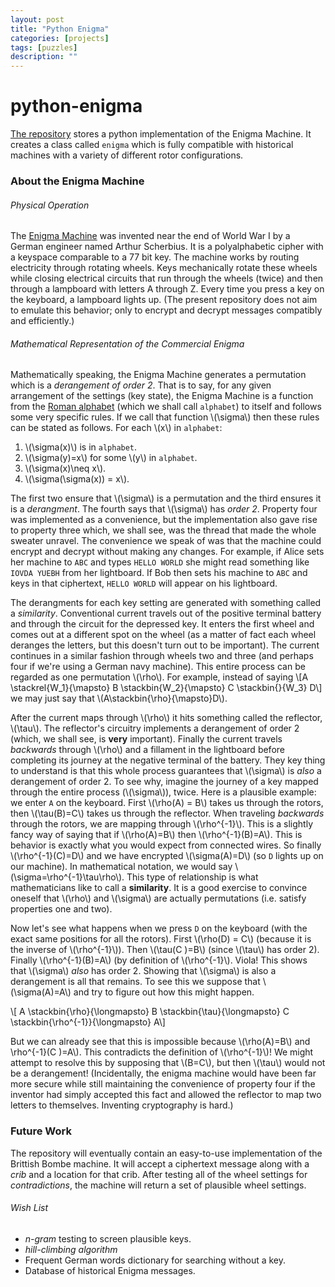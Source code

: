 ```yaml
---
layout: post
title: "Python Enigma"
categories: [projects]
tags: [puzzles]
description: ""
---
```


# python-enigma
[The repository](github.io/aylvisaker/python-enigma) stores a python implementation of the Enigma Machine. It creates a class called `enigma` which is fully compatible with historical machines with a variety of different rotor configurations.

### About the Enigma Machine
###### Physical Operation
The [Enigma Machine](wki.pe/Enigma_machine) was invented near the end of World War I by a German engineer named Arthur Scherbius. It is a polyalphabetic cipher with a keyspace comparable to a 77 bit key. The machine works by routing electricity through rotating wheels. Keys mechanically rotate these wheels while closing electrical circuits that run through the wheels (twice) and then through a lampboard with letters A through Z. Every time you press a key on the keyboard, a lampboard lights up. (The present repository does not aim to emulate this behavior; only to encrypt and decrypt messages compatibly and efficiently.)

###### Mathematical Representation of the Commercial Enigma
Mathematically speaking, the Enigma Machine generates a permutation which is a *derangement of order 2*. That is to say, for any given arrangement of the settings (key state), the Enigma Machine is a function from the [Roman alphabet](Roman_alphabet) (which we shall call `alphabet`) to itself and follows some very specific rules. If we call that function \\(\\sigma\\) then these rules can be stated as follows. For each \\(x\\) in `alphabet`:
1. \\(\\sigma(x)\\) is in `alphabet`.
2. \\(\\sigma(y)=x\\) for some \\(y\\) in `alphabet`.
3. \\(\\sigma(x)\\neq x\\).
4. \\(\\sigma(\\sigma(x)) = x\\).

The first two ensure that \\(\\sigma\\) is a permutation and the third ensures it is a *derangment*. The fourth says that \\(\\sigma\\) has *order 2*. Property four was implemented as a convenience, but the implementation also gave rise to property three which, we shall see, was the thread that made the whole sweater unravel. The convenience we speak of was that the machine could encrypt and decrypt without making any changes. For example, if Alice sets her machine to `ABC` and types `HELLO WORLD` she might read something like `IOVDA YUEBH` from her lightboard. If Bob then sets his machine to `ABC` and keys in that ciphertext, `HELLO WORLD` will appear on his lightboard.

The derangments for each key setting are generated with something called a *similarity*. Conventional current travels out of the positive terminal battery and through the circuit for the depressed key. It enters the first wheel and comes out at a different spot on the wheel (as a matter of fact each wheel deranges the letters, but this doesn't turn out to be important). The current continues in a similar fashion through wheels two and three (and perhaps four if we're using a German navy machine). This entire process can be regarded as one permutation \\(\\rho\\). For example, instead of saying 
\\[A \\stackrel{W\_1}{\\mapsto} B \\stackbin{W\_2}{\\mapsto} C \\stackbin{}{W\_3} D\\]
we may just say that \\(A\\stackbin{\\rho}{\\mapsto}D\\).

After the current maps through \\(\\rho\\) it hits something called the reflector, \\(\\tau\\). The reflector's circuitry implements a derangement of order 2 (which, we shall see, is **very** important). Finally the current travels *backwards* through \\(\\rho\\) and a fillament in the lightboard before completing its journey at the negative terminal of the battery. They key thing to understand is that this whole process guarantees that \\(\\sigma\\) is *also* a derangement of order 2. To see why, imagine the journey of a key mapped through the entire process (\\(\\sigma\\)), twice. Here is a plausible example: we enter `A` on the keyboard. First \\(\\rho(A) = B\\) takes us through the rotors, then \\(\\tau(B)=C\\) takes us through the reflector. When traveling *backwards* through the rotors, we are mapping through \\(\\rho^{-1}\\). This is a slightly fancy way of saying that if \\(\\rho(A)=B\\) then \\(\\rho^{-1}(B)=A\\). This is behavior is exactly what you would expect from connected wires. So finally \\(\\rho^{-1}(C)=D\\) and we have encrypted \\(\\sigma(A)=D\\) (so `D` lights up on our machine). In mathematical notation, we would say \\(\\sigma=\\rho^{-1}\\tau\\rho\\). This type of relationship is what mathematicians like to call a **similarity**. It is a good exercise to convince oneself that \\(\\rho\\) and \\(\\sigma\\) are actually permutations (i.e. satisfy properties one and two).

Now let's see what happens when we press `D` on the keyboard (with the exact same positions for all the rotors). First \\(\\rho(D) = C\\) (because it is the inverse of \\(\\rho^{-1}\\)). Then \\(\\tau(C )=B\\) (since \\(\\tau\\) has order 2). Finally \\(\\rho^{-1}(B)=A\\) (by definition of \\(\\rho^{-1}\\). Viola! This shows that \\(\\sigma\\) *also* has order 2. Showing that \\(\\sigma\\) is also a derangement is all that remains. To see this we suppose that \\(\\sigma(A)=A\\) and try to figure out how this might happen.

\\[ A \\stackbin{\\rho}{\\longmapsto} B \\stackbin{\\tau}{\\longmapsto} C \\stackbin{\\rho^{-1}}{\\longmapsto} A\\]

But we can already see that this is impossible because \\(\\rho(A)=B\\) and \\rho^{-1}(C )=A\\). This contradicts the definition of \\(\\rho^{-1}\\)! We might attempt to resolve this by supposing that \\(B=C\\), but then \\(\\tau\\) would not be a derangement! (Incidentally, the enigma machine would have been far more secure while still maintaining the convenience of property four if the inventor had simply accepted this fact and allowed the reflector to map two letters to themselves. Inventing cryptography is hard.)

### Future Work
The repository will eventually contain an easy-to-use implementation of the Brittish Bombe machine. It will accept a ciphertext message along with a *crib* and a location for that crib. After testing all of the wheel settings for *contradictions*, the machine will return a set of plausible wheel settings.

###### Wish List
* *n-gram* testing to screen plausible keys.
* *hill-climbing algorithm*
* Frequent German words dictionary for searching without a key.
* Database of historical Enigma messages.
